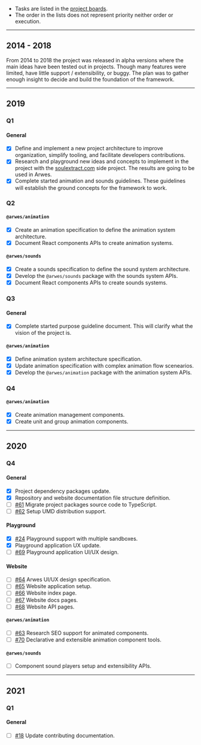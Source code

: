 - Tasks are listed in the [project boards](https://github.com/arwes/arwes/projects).
- The order in the lists does not represent priority neither order or execution.

----

## 2014 - 2018

From 2014 to 2018 the project was released in alpha versions where the main
ideas have been tested out in projects. Though many features were limited, have
little support / extensibility, or buggy. The plan was to gather enough insight
to decide and build the foundation of the framework.

----

## 2019

### Q1

#### General

- [x] Define and implement a new project architecture to improve organization,
simplify tooling, and facilitate developers contributions.
- [x] Research and playground new ideas and concepts to implement in the project
with the [soulextract.com](https://github.com/soulextract/soulextract.com) side
project. The results are going to be used in Arwes.
- [x] Complete started animation and sounds guidelines. These guidelines will
establish the ground concepts for the framework to work.

### Q2

#### `@arwes/animation`

- [x] Create an animation specification to define the animation system architecture.
- [x] Document React components APIs to create animation systems.

#### `@arwes/sounds`

- [x] Create a sounds specification to define the sound system architecture.
- [x] Develop the `@arwes/sounds` package with the sounds system APIs.
- [x] Document React components APIs to create sounds systems.

### Q3

#### General

- [x] Complete started purpose guideline document. This will clarify what
the vision of the project is.

#### `@arwes/animation`

- [x] Define animation system architecture specification.
- [x] Update animation specification with complex animation flow scenearios.
- [x] Develop the `@arwes/animation` package with the animation system APIs.

### Q4

#### `@arwes/animation`

- [x] Create animation management components.
- [x] Create unit and group animation components.

----

## 2020

### Q4

#### General

- [x] Project dependency packages update.
- [x] Repository and website documentation file structure definition.
- [ ] [#61](https://github.com/arwes/arwes/issues/61) Migrate project packages
source code to TypeScript.
- [ ] [#62](https://github.com/arwes/arwes/issues/62) Setup UMD distribution support.

#### Playground

- [x] [#24](https://github.com/arwes/arwes/issues/24) Playground support with
multiple sandboxes.
- [x] Playground application UX update.
- [ ] [#69](https://github.com/arwes/arwes/issues/69) Playground application UI/UX
design.

#### Website

- [ ] [#64](https://github.com/arwes/arwes/issues/64) Arwes UI/UX design specification.
- [ ] [#65](https://github.com/arwes/arwes/issues/65) Website application setup.
- [ ] [#66](https://github.com/arwes/arwes/issues/66) Website index page.
- [ ] [#67](https://github.com/arwes/arwes/issues/67) Website docs pages.
- [ ] [#68](https://github.com/arwes/arwes/issues/68) Website API pages.

#### `@arwes/animation`

- [ ] [#63](https://github.com/arwes/arwes/issues/63) Research SEO support for
animated components.
- [ ] [#70](https://github.com/arwes/arwes/issues/70) Declarative and extensible
animation component tools.

#### `@arwes/sounds`

- [ ] Component sound players setup and extensibility APIs.

----

## 2021

### Q1

#### General

- [ ] [#18](https://github.com/arwes/arwes/issues/18) Update contributing documentation.
